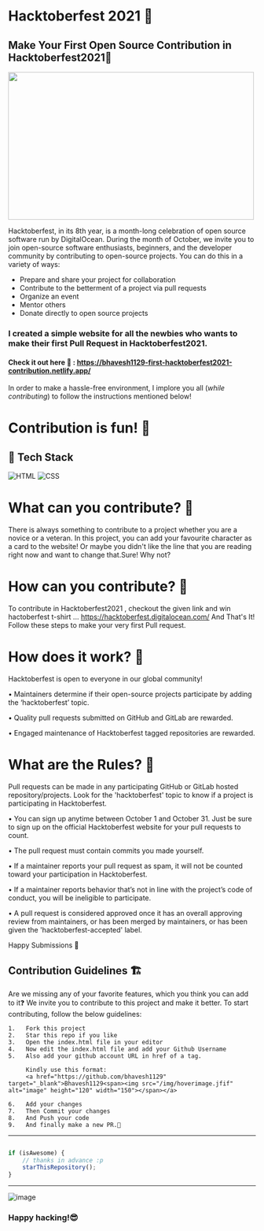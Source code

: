 
# Hacktoberfest 2021 👋
## Make Your First Open Source Contribution in Hacktoberfest2021:rocket:
<p align="center">
 
<img src="https://github.com/bhavesh1129/First-Hacktoberfest2021-Contribution/blob/main/img/logo.svg" height="300px" width="500px"></img>

Hacktoberfest, in its 8th year, is a month-long celebration of open source software run by DigitalOcean. During the month of October, we invite you to join open-source software enthusiasts, beginners, and the developer community by contributing to open-source projects. You can do this in a variety of ways:
* Prepare and share your project for collaboration
* Contribute to the betterment of a project via pull requests
* Organize an event
* Mentor others
* Donate directly to open source projects

###  I created a simple website for all the newbies who wants to make their first **Pull Request** in **Hacktoberfest2021**. <br/>
####  Check it out here 🧐 : https://bhavesh1129-first-hacktoberfest2021-contribution.netlify.app/

In order to make a hassle-free environment, I implore you all (_while contributing_) to follow the instructions mentioned below!

# Contribution is fun! 🧡

## 📌 Tech Stack

![HTML](https://img.shields.io/badge/html5%20-%23E34F26.svg?&style=for-the-badge&logo=html5&logoColor=white)
![CSS](https://img.shields.io/badge/css3%20-%231572B6.svg?&style=for-the-badge&logo=css3&logoColor=white)

# What can you contribute? 🤨
There is always something to contribute to a project whether you are a novice or a veteran. In this project, you can add your favourite character as a card to the website! Or maybe you didn't like the line that you are reading right now and want to change that.Sure! Why not?

# How can you contribute? 🤨
To contribute in Hacktoberfest2021 , checkout the given link and win hactoberfest t-shirt ...
https://hacktoberfest.digitalocean.com/
And That's It!
Follow these steps to make your very first Pull request.

# How does it work? 🧐
Hacktoberfest is open to everyone in our global community!

• Maintainers determine if their open-source projects participate by adding the ‘hacktoberfest’ topic.

• Quality pull requests submitted on GitHub and GitLab are rewarded.

• Engaged maintenance of Hacktoberfest tagged repositories are rewarded.

# What are the Rules? 📝
Pull requests can be made in any participating GitHub or GitLab hosted repository/projects. Look for the 'hacktoberfest' topic to know if a project is participating in Hacktoberfest.

• You can sign up anytime between October 1 and October 31. Just be sure to sign up on the official Hacktoberfest website for your pull requests to count.

• The pull request must contain commits you made yourself.

• If a maintainer reports your pull request as spam, it will not be counted toward your participation in Hacktoberfest.

• If a maintainer reports behavior that’s not in line with the project’s code of conduct, you will be ineligible to participate.

• A pull request is considered approved once it has an overall approving review from maintainers, or has been merged by maintainers, or has been given the 'hacktoberfest-accepted' label.


Happy Submissions :slightly_smiling_face:

## Contribution Guidelines 🏗

Are we missing any of your favorite features, which you think you can add to it❓ We invite you to contribute to this project and make it better. 
To start contributing, follow the below guidelines: 

```
1.   Fork this project
2.   Star this repo if you like
3.   Open the index.html file in your editor
4.   Now edit the index.html file and add your Github Username
5.   Also add your github account URL in href of a tag.

     Kindly use this format:
     <a href="https://github.com/bhavesh1129" target="_blank">Bhavesh1129<span><img src="/img/hoverimage.jfif" alt="image" height="120" width="150"></span></a>

6.   Add your changes
7.   Then Commit your changes
8.   And Push your code
9.   And finally make a new PR.🥳
```

---------

```javascript

if (isAwesome) {
    // thanks in advance :p
    starThisRepository();
}

```

-----------
![image](https://github.githubassets.com/images/modules/site/home/footer-illustration.svg)

### Happy hacking!:sunglasses:
